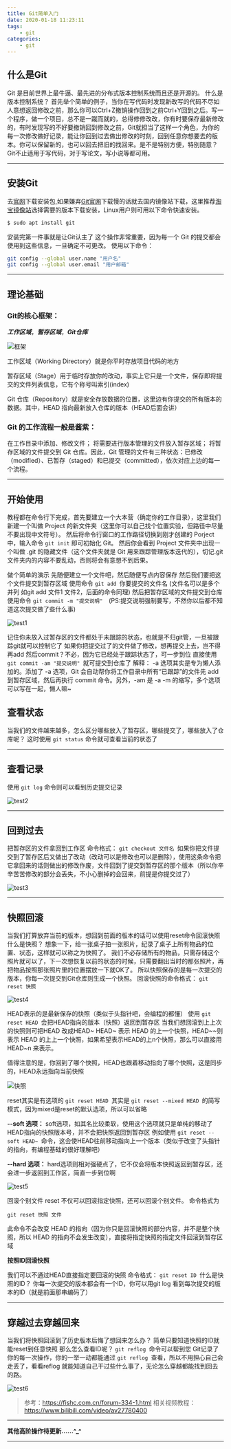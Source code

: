 ```yaml
---
title: Git简单入门
date: 2020-01-18 11:23:11
tags: 
    - git
categories:
    - git
---
```

## 什么是Git 
Git 是目前世界上最牛逼、最先进的分布式版本控制系统而且还是开源的。 什么是版本控制系统？ 首先举个简单的例子，当你在写代码时发现新改写的代码不尽如人意想返回修改之前，那么你可以Ctrl+Z撤销操作回到之前Ctrl+Y回到之后。写一个程序，做一个项目，总不是一蹴而就的，总得修修改改，你有时要保存最新修改的，有时发现写的不好要撤销回到修改之前，Git就担当了这样一个角色，为你的每一次修改做好记录，能让你回到过去做出修改的时刻，回到任意你想要去的版本。你可以保留新的，也可以回去把旧的找回来。是不是特别方便，特别随意？ Git不止适用于写代码，对于写论文，写小说等都可用。

---

<!-- more -->
## 安装Git
去[官网](https://git-scm.com/downloads)下载安装包,如果嫌弃[Git官网](https://git-scm.com/downloads)下载慢的话就去国内镜像站下载，这里推荐[淘宝镜像站](https://npm.taobao.org/mirrors/git-for-windows/)选择需要的版本下载安装，Linux用户则可用以下命令快速安装。
``` bash
$ sudo apt install git
```
安装完第一件事就是让Git认主了 这个操作非常重要，因为每一个 Git 的提交都会使用到这些信息，一旦确定不可更改。 使用以下命令： 
``` bash
git config --global user.name "用户名" 
git config --global user.email "用户邮箱"
```
---
## 理论基础

### Git的核心框架：

***工作区域***，***暂存区域***，***Git仓库*** 

![框架](/images/pictures/core_frame.jpg)

工作区域（Working Directory）就是你平时存放项目代码的地方

暂存区域（Stage）用于临时存放你的改动，事实上它只是一个文件，保存即将提交的文件列表信息，它有个称号叫索引(index)

Git 仓库（Repository）就是安全存放数据的位置，这里边有你提交的所有版本的数据。其中，HEAD 指向最新放入仓库的版本（HEAD后面会讲）

### Git 的工作流程一般是酱紫：

在工作目录中添加、修改文件；
将需要进行版本管理的文件放入暂存区域；
将暂存区域的文件提交到 Git 仓库。因此，Git 管理的文件有三种状态：已修改（modified）、已暂存（staged）和已提交（committed），依次对应上边的每一个流程。

---
## 开始使用

教程都在命令行下完成，首先要建立一个大本营（确定你的工作目录），这里我们新建一个叫做 Project 的新文件夹（这里你可以自己找个位置实验，但路径中尽量不要出现中文符号）。 然后将命令行窗口的工作路径切换到刚才创建的 Porject 中，输入命令 `git init` 即可初始化 Git。 然后你会看到 Project 文件夹中出现一个叫做 .git 的隐藏文件（这个文件夹就是 Git 用来跟踪管理版本迭代的），切记.git文件夹内的内容不要乱动，否则将会有意想不到后果。 

做个简单的演示 先随便建立一个文件吧，然后随便写点内容保存 然后我们要把这个文件提交到暂存区域 使用命令 `git add `你要提交的文件名 (文件名可以是多个并列 如git add 文件1 文件2，后面的命令同理) 然后把暂存区域的文件提交到仓库 使用命令 `git commit -m "提交说明"  `(PS:提交说明强制要写，不然你以后都不知道这次提交做了些什么事) 

![test1](/images/pictures/test1.jpg)

记住你未放入过暂存区的文件都处于未跟踪的状态，也就是不归git管，一旦被跟踪git就可以控制它了 如果你把提交过了的文件做了修改，想再提交上去，岂不得再add 然后commit？不必，因为它已经处于跟踪状态了，可一步到位 直接使用 `git commit -am "提交说明" `就可提交到仓库了 解释： -a 选项其实是专为懒人添加的。添加了 -a 选项，Git 会自动帮你将工作目录中所有“已跟踪”的文件先 add 到暂存区域，然后再执行 commit 命令。另外，-am 是 -a -m 的缩写，多个选项可以写在一起，懒人嘛~

## 查看状态
当我们的文件越来越多，怎么区分哪些放入了暂存区，哪些提交了，哪些放入了仓库呢？ 这时使用 `git status` 命令就可查看当前的状态了

---

## 查看记录
使用 `git log` 命令则可以看到历史提交记录

![test2](/images/pictures/test2.jpg)

---

## 回到过去 
把暂存区的文件拿回到工作区 命令格式： `git checkout 文件名 `如果你把文件提交到了暂存区后又做出了改动（改动可以是修改也可以是删除），使用这条命令把它拿回来的话则做出的修改作废，文件回到了提交到暂存区的那个版本（所以你辛辛苦苦修改的部分会丢失，不小心删掉的会回来，前提是你提交过了）

![test3](/images/pictures/test3.jpg)

---

## 快照回滚
当我们打算放弃当前的版本，想回到前面的版本的话可以使用reset命令回滚快照 什么是快照？ 想象一下，给一张桌子拍一张照片，纪录了桌子上所有物品的位置、状态，这样就可以称之为快照了。 我们不必存储所有的物品，只需存储这个照片就可以了，下一次想恢复以前的状态的时候，只需要翻出当时的那张照片，再把物品按照那张照片里的位置摆放一下就OK了。 所以快照保存的是每一次提交的版本，你每一次提交到Git仓库则生成一个快照。 回滚快照的命令格式： `git reset 快照`

![test4](/images/pictures/test4.jpg)

HEAD表示的是最新保存的快照（类似于头指针吧，会编程的都懂） 使用 `git reset HEAD `会把HEAD指向的版本（快照）返回到暂存区 当我们想回滚到上上次的快照则可把HEAD 改成HEAD\~ HEAD\~ 表示 HEAD 的上一个快照，HEAD\~\~则表示 HEAD 的上上一个快照，如果希望表示HEAD的上n个快照，那么可以直接用 HEAD\~n 来表示。

值得注意的是，你回到了哪个快照，HEAD也跟着移动指向了哪个快照，这是同步的，HEAD永远指向当前快照

![快照](/images/pictures/snap.jpg)

reset其实是有选项的 `git reset HEAD `其实是   `git reset --mixed HEAD `的简写模式，因为mixed是reset的默认选项，所以可以省略

**--soft 选项：** soft选项，如其名比较柔软，使用这个选项就只是单纯的移动了HEAD指向的快照版本号，并不会把快照返回到暂存区 例如使用 `git reset --soft HEAD~ `命令，这会使HEAD往前移动指向上一个版本（类似于改变了头指针的指向，有编程基础的很好理解吧）

**--hard 选项：** hard选项则相对强硬点了，它不仅会将版本快照返回到暂存区，还会进一步返回到工作区，简直一步到位啊

![test5](/images/pictures/test5.jpg)

回滚个别文件 reset 不仅可以回滚指定快照，还可以回滚个别文件。 命令格式为 
```
git reset 快照 文件
```
此命令不会改变 HEAD 的指向（因为你只是回滚快照的部分内容，并不是整个快照，所以 HEAD 的指向不会发生改变），直接将指定快照的指定文件回滚到暂存区域

**按照ID回滚快照**

 我们可以不通过HEAD直接指定要回滚的快照 命令格式： `git reset ID `什么是快照的ID？ 你每一次提交的版本都会有一个ID，你可以用git log 看到每次提交的版本的ID（就是前面那串编码了）

---

## 穿越过去穿越回来
当我们将快照回滚到了历史版本后悔了想回来怎么办？ 简单只要知道快照的ID就能reset到任意快照 那么怎么查看ID呢？ `git reflog `命令可以帮到您 Git记录了你的每一次操作，你的一举一动都能通过 `git reflog `查看，所以不用担心自己会走丢了，看看reflog 就能知道自己干过些什么事了，无论怎么穿越都能找到回去的路。

![test6](/images/pictures/test6.jpg)

>参考：https://fishc.com.cn/forum-334-1.html
>相关视频教程：https://www.bilibili.com/video/av27780400

---
**其他高阶操作待更新……^_^**

---